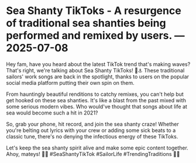 # Sea Shanty TikToks - A resurgence of traditional sea shanties being performed and remixed by users. — 2025-07-08

Hey fam, have you heard about the latest TikTok trend that's making waves? That's right, we're talking about Sea Shanty TikToks! 🌊⚓️ These traditional sailors' work songs are back in the spotlight, thanks to users on the popular social media platform putting their own spin on them.

From hauntingly beautiful renditions to catchy remixes, you can't help but get hooked on these sea shanties. It's like a blast from the past mixed with some serious modern vibes. Who would've thought that songs about life at sea would become such a hit in 2021?

So, grab your phone, hit record, and join the sea shanty craze! Whether you're belting out lyrics with your crew or adding some sick beats to a classic tune, there's no denying the infectious energy of these TikToks.

Let's keep the sea shanty spirit alive and make some epic content together. Ahoy, mateys! 🌊🎶 #SeaShantyTikTok #SailorLife #TrendingTraditions 👑💃